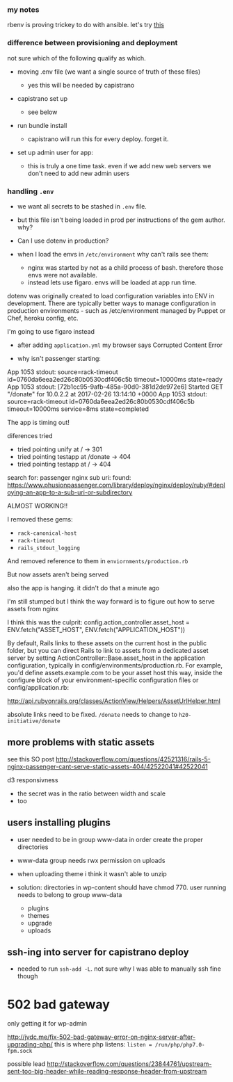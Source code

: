 ### my notes


rbenv is proving trickey to do with ansible. let's try [this](https://galaxy.ansible.com/rvm_io/ruby/)

### difference between provisioning and deployment

not sure which of the following qualify as which.

 - moving .env file (we want a single source of truth of these files)
    - yes this will be needed by capistrano

 - capistrano set up
    - see below
 - run bundle install
    - capistrano will run this for every deploy. forget it.
  - set up admin user for app:
    - this is truly a one time task. even if we add new web servers we don't need to add new admin users

### handling `.env`

 - we want all secrets to be stashed in `.env` file.
 - but this file isn't being loaded in prod per instructions of the gem author. why?
 - Can I use dotenv in production?

 - when I load the envs in `/etc/environment` why can't rails see them:
    - nginx was started by not as a child process of bash. therefore those envs were not available.
    - instead lets use figaro. envs will be loaded at app run time.

dotenv was originally created to load configuration variables into ENV in development. There are typically better ways to manage configuration in production environments - such as /etc/environment managed by Puppet or Chef, heroku config, etc.

I'm going to use figaro instead

 - after adding `application.yml` my browser says Corrupted Content Error

 - why isn't passenger starting:

App 1053 stdout: source=rack-timeout id=0760da6eea2ed26c80b0530cdf406c5b timeout=10000ms state=ready
App 1053 stdout: [72b1cc95-9afb-485a-90d0-381d2de972e6] Started GET "/donate" for 10.0.2.2 at 2017-02-26 13:14:10 +0000
App 1053 stdout: source=rack-timeout id=0760da6eea2ed26c80b0530cdf406c5b timeout=10000ms service=8ms state=completed


The app is timing out!


 diferences tried

 - tried pointing unify at / -> 301
 - tried pointing testapp at /donate -> 404
 - tried pointing testapp at / -> 404


search for: passenger nginx sub uri:
    found: https://www.phusionpassenger.com/library/deploy/nginx/deploy/ruby/#deploying-an-app-to-a-sub-uri-or-subdirectory

ALMOST WORKING!!

I removed these gems:

 - `rack-canonical-host`
 - `rack-timeout`
 - `rails_stdout_logging`

And removed reference to them in `enviornments/production.rb`

But now assets aren't being served

also the app is hanging. it didn't do that a minute ago

I'm still stumped but I think the way forward is to figure out how to serve assets from nginx


I think this was the culprit: config.action_controller.asset_host = ENV.fetch("ASSET_HOST", ENV.fetch("APPLICATION_HOST"))

By default, Rails links to these assets on the current host in the public folder, but you can direct Rails to link to assets from a dedicated asset server by setting ActionController::Base.asset_host in the application configuration, typically in config/environments/production.rb. For example, you'd define assets.example.com to be your asset host this way, inside the configure block of your environment-specific configuration files or config/application.rb:

http://api.rubyonrails.org/classes/ActionView/Helpers/AssetUrlHelper.html

absolute links need to be fixed. `/donate` needs to change to `h20-initiative/donate`

## more problems with static assets

see this SO post
http://stackoverflow.com/questions/42521316/rails-5-nginx-passenger-cant-serve-static-assets-404/42522041#42522041

d3 responsivness

 - the secret was in the ratio between width and scale
 - too

## users installing plugins

 - user needed to be in group www-data in order create the proper directories
 - www-data group needs rwx permission on uploads
 - when uploading theme i think it wasn't able to unzip

 - solution: directories in wp-content should have chmod 770. user running needs to belong to group www-data
    - plugins
    - themes
    - upgrade
    - uploads

## ssh-ing into server for capistrano deploy
 - needed to run `ssh-add -L`. not sure why I was able to manually ssh fine though

# 502 bad gateway

only getting it for wp-admin

http://jvdc.me/fix-502-bad-gateway-error-on-nginx-server-after-upgrading-php/
this is where php listens: `listen = /run/php/php7.0-fpm.sock`

possible lead
http://stackoverflow.com/questions/23844761/upstream-sent-too-big-header-while-reading-response-header-from-upstream
